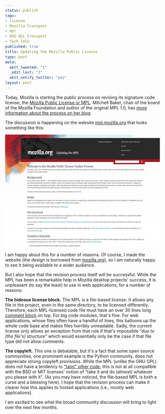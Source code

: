 ```yaml
--- 
status: publish
tags: 
- license
- Mozilla Crosspost
- mpl
- OSU OSL Crosspost
- Tech Talk
published: true
title: Updating the Mozilla Public License
type: post
meta: 
  aktt_tweeted: "1"
  _edit_last: "2"
  aktt_notify_twitter: "yes"
layout: post
---
```

Today, Mozilla is starting the public process on revising its signature code license, the <a href="http://en.wikipedia.org/wiki/Mozilla_Public_License">Mozilla Public License or MPL</a>. Mitchell Baker, chair of the board of the Mozilla Foundation and author of the original MPL 1.0, has <a href="http://blog.lizardwrangler.com/2010/03/10/updating-the-mozilla-public-license/">more information about the process on her blog</a>.

The discussion is happening on the website <a href="http://mpl.mozilla.org">mpl.mozilla.org</a> that looks something like this:

<img src="/media/wp/2010/03/updating-mpl.jpg" alt="" title="Updating the MPL" width="550" height="366" class="alignnone size-full wp-image-2633" />

I am happy about this for a number of reasons. Of course, I made the website (the design is borrowed from <a href="http://mozilla.org">mozilla.org</a>), so I am naturally happy to see it being available to a wider audience.

But I also hope that the revision process itself will be successful. While the MPL has been a remarkable help in Mozilla desktop projects' success, it is unpleasant (to say the least) to use in web applications, for a number of reasons:

<strong>The hideous license block.</strong> The MPL is a file-based license. It allows any file in the project, even in the same directory, to be licensed differently. Therefore, each MPL-licensed code file must have an over 30 lines long <a href="http://www.mozilla.org/MPL/boilerplate-1.1/">comment block</a> on top. For big code modules, that's fine. For web applications, whose files often have a handful of lines, this balloons up the whole code base and makes files horribly unreadable. Sadly, the current license only allows an exception from that rule if that's impossible <em>"due to [the file's] structure"</em> which would essentially only be the case if that file type did not allow comments.

<strong>The copyleft.</strong> This one is debatable, but it's a fact that some open source communities, one prominent example is the Python community, does not appreciate strong copyleft provisions. While the MPL (unlike the GNU GPL) does not have a tendency to <a href="http://library.findlaw.com/2004/May/11/133415.html">"taint" other code</a>, this is not at all compatible with the BSD or MIT licenses' notion of "take it and do (almost) whatever you please with it". (As you may have noticed, the file-based MPL is both a curse and a blessing here). I hope that the revision process can make it clearer how this applies to hosted applications (i.e., mostly web applications).

I am excited to see what the broad community discussion will bring to light over the next few months.
